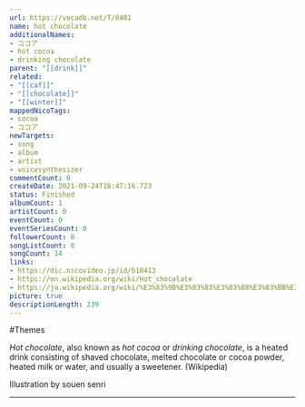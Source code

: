 ```yaml
---
url: https://vocadb.net/T/8401
name: hot chocolate
additionalNames: 
- ココア
- hot cocoa
- drinking chocolate
parent: "[[drink]]"
related:
- "[[caf]]"
- "[[chocolate]]"
- "[[winter]]"
mappedNicoTags:
- cocoa
- ココア
newTargets:
- song
- album
- artist
- voicesynthesizer
commentCount: 0
createDate: 2021-09-24T18:47:16.723
status: Finished
albumCount: 1
artistCount: 0
eventCount: 0
eventSeriesCount: 0
followerCount: 0
songListCount: 0
songCount: 14
links: 
- https://dic.nicovideo.jp/id/610413
- https://en.wikipedia.org/wiki/Hot_chocolate
- https://ja.wikipedia.org/wiki/%E3%83%9B%E3%83%83%E3%83%88%E3%83%BB%E3%83%81%E3%83%A7%E3%82%B3%E3%83%AC%E3%83%BC%E3%83%88
picture: true
descriptionLength: 239
---
```


#Themes

_Hot chocolate_, also known as _hot cocoa_ or _drinking chocolate_, is a heated drink consisting of shaved chocolate, melted chocolate or cocoa powder, heated milk or water, and usually a sweetener. (Wikipedia)

Illustration by souen senri

---

